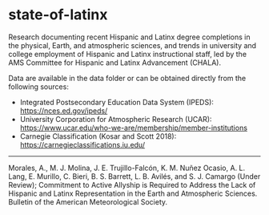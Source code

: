 # state-of-latinx

Research documenting recent Hispanic and Latinx degree completions in the physical, Earth, and atmospheric sciences, and trends in university and college employment of Hispanic and Latinx instructional staff, led by the AMS Committee for Hispanic and Latinx Advancement (CHALA).

Data are available in the data folder or can be obtained directly from the following sources:

- Integrated Postsecondary Education Data System (IPEDS): https://nces.ed.gov/ipeds/
- University Corporation for Atmospheric Research (UCAR): https://www.ucar.edu/who-we-are/membership/member-institutions
- Carnegie Classification (Kosar and Scott 2018): https://carnegieclassifications.iu.edu/

---

Morales, A., M. J. Molina, J. E. Trujillo-Falcón, K. M. Nuñez Ocasio, A. L. Lang, E. Murillo, C. Bieri, B. S. Barrett, L. B. Avilés, and S. J. Camargo (Under Review); Commitment to Active Allyship is Required to Address the Lack of Hispanic and Latinx Representation in the Earth and Atmospheric Sciences. Bulletin of the American Meteorological Society.
